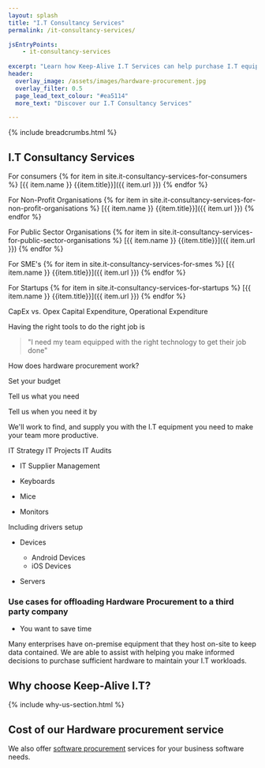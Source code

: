 ```yaml
---
layout: splash
title: "I.T Consultancy Services"
permalink: /it-consultancy-services/

jsEntryPoints:
    - it-consultancy-services
    
excerpt: "Learn how Keep-Alive I.T Services can help purchase I.T equipment that's appropriate for your business with our I.T hardware procurement service."
header:
  overlay_image: /assets/images/hardware-procurement.jpg
  overlay_filter: 0.5 
  page_lead_text_colour: "#ea5114"
  more_text: "Discover our I.T Consultancy Services"

---
```


{% include breadcrumbs.html %}

## <i class="fas fa-microchip page-title-icon" aria-hidden="true"></i> I.T Consultancy Services

For consumers
{% for item in site.it-consultancy-services-for-consumers %}
[{{ item.name }} {{item.title}}]({{ item.url }})
{% endfor %}

For Non-Profit Organisations
{% for item in site.it-consultancy-services-for-non-profit-organisations %}
[{{ item.name }} {{item.title}}]({{ item.url }})
{% endfor %}

For Public Sector Organisations
{% for item in site.it-consultancy-services-for-public-sector-organisations %}
[{{ item.name }} {{item.title}}]({{ item.url }})
{% endfor %}

For SME's
{% for item in site.it-consultancy-services-for-smes %}
[{{ item.name }} {{item.title}}]({{ item.url }})
{% endfor %}

For Startups
{% for item in site.it-consultancy-services-for-startups %}
[{{ item.name }} {{item.title}}]({{ item.url }})
{% endfor %}

CapEx vs. Opex
Capital Expenditure, Operational Expenditure

Having the right tools to do the right job is 

> "I need my team equipped with the right technology to get their job done"

How does hardware procurement work?

Set your budget

Tell us what you need

Tell us when you need it by

We'll work to find, and supply you with the I.T equipment you need to make your team more productive.

IT Strategy
IT Projects
IT Audits

- IT Supplier Management


- Keyboards
- Mice
- Monitors

Including drivers setup

- Devices
    - Android Devices
    - iOS Devices

- Servers


### Use cases for offloading Hardware Procurement to a third party company
- You want to save time 


Many enterprises have on-premise equipment that they host on-site to keep data contained. We are able to assist with helping you make informed decisions to purchase sufficient hardware to maintain your I.T workloads.

## Why choose Keep-Alive I.T?
{% include why-us-section.html %}


## Cost of our Hardware procurement service


We also offer <a href="/">software procurement</a> services for your business software needs.